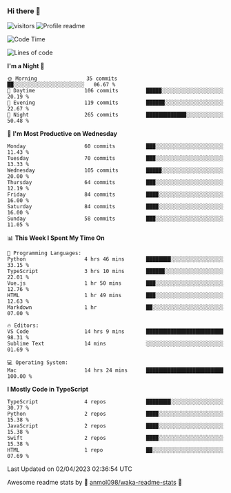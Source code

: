 ### Hi there 👋  
![visitors](https://visitor-badge.laobi.icu/badge?page_id=leverglowh) ![Profile readme](https://github.com/leverglowh/leverglowh/workflows/Profile%20readme/badge.svg?branch=master)

<!--START_SECTION:waka-->
![Code Time](http://img.shields.io/badge/Code%20Time-2%2C014%20hrs%2016%20mins-blue)

![Lines of code](https://img.shields.io/badge/From%20Hello%20World%20I%27ve%20Written-193.4%20thousand%20lines%20of%20code-blue)

**I'm a Night 🦉** 

```text
🌞 Morning                35 commits          ██░░░░░░░░░░░░░░░░░░░░░░░   06.67 % 
🌆 Daytime                106 commits         █████░░░░░░░░░░░░░░░░░░░░   20.19 % 
🌃 Evening                119 commits         ██████░░░░░░░░░░░░░░░░░░░   22.67 % 
🌙 Night                  265 commits         █████████████░░░░░░░░░░░░   50.48 % 
```
📅 **I'm Most Productive on Wednesday** 

```text
Monday                   60 commits          ███░░░░░░░░░░░░░░░░░░░░░░   11.43 % 
Tuesday                  70 commits          ███░░░░░░░░░░░░░░░░░░░░░░   13.33 % 
Wednesday                105 commits         █████░░░░░░░░░░░░░░░░░░░░   20.00 % 
Thursday                 64 commits          ███░░░░░░░░░░░░░░░░░░░░░░   12.19 % 
Friday                   84 commits          ████░░░░░░░░░░░░░░░░░░░░░   16.00 % 
Saturday                 84 commits          ████░░░░░░░░░░░░░░░░░░░░░   16.00 % 
Sunday                   58 commits          ███░░░░░░░░░░░░░░░░░░░░░░   11.05 % 
```


📊 **This Week I Spent My Time On** 

```text
💬 Programming Languages: 
Python                   4 hrs 46 mins       ████████░░░░░░░░░░░░░░░░░   33.15 % 
TypeScript               3 hrs 10 mins       ██████░░░░░░░░░░░░░░░░░░░   22.01 % 
Vue.js                   1 hr 50 mins        ███░░░░░░░░░░░░░░░░░░░░░░   12.76 % 
HTML                     1 hr 49 mins        ███░░░░░░░░░░░░░░░░░░░░░░   12.63 % 
Markdown                 1 hr                ██░░░░░░░░░░░░░░░░░░░░░░░   07.00 % 

🔥 Editors: 
VS Code                  14 hrs 9 mins       █████████████████████████   98.31 % 
Sublime Text             14 mins             ░░░░░░░░░░░░░░░░░░░░░░░░░   01.69 % 

💻 Operating System: 
Mac                      14 hrs 24 mins      █████████████████████████   100.00 % 
```

**I Mostly Code in TypeScript** 

```text
TypeScript               4 repos             ████████░░░░░░░░░░░░░░░░░   30.77 % 
Python                   2 repos             ████░░░░░░░░░░░░░░░░░░░░░   15.38 % 
JavaScript               2 repos             ████░░░░░░░░░░░░░░░░░░░░░   15.38 % 
Swift                    2 repos             ████░░░░░░░░░░░░░░░░░░░░░   15.38 % 
HTML                     1 repo              ██░░░░░░░░░░░░░░░░░░░░░░░   07.69 % 
```




 Last Updated on 02/04/2023 02:36:54 UTC
<!--END_SECTION:waka-->


Awesome readme stats by :star2: [anmol098/waka-readme-stats](https://github.com/anmol098/waka-readme-stats) :star2:
